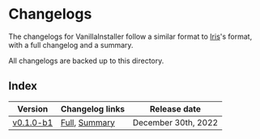 # Changelogs

The changelogs for VanillaInstaller follow a similar format to [Iris](https://irisshaders.net)'s format, with a full changelog and a summary.

All changelogs are backed up to this directory.

## Index

| Version             | Changelog links                                    | Release date        |
| ---                 | ---                                                | ---                 |
| [v0.1.0-b1](0.1.0/) | [Full](0.1.0/full.md), [Summary](0.1.0/summary.md) | December 30th, 2022 |
